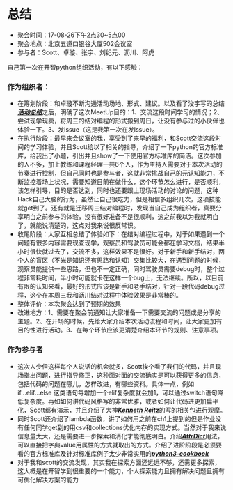 # 总结
- 聚会时间：17-08-26下午2点30~5点00
- 聚会地点：北京五道口银谷大厦502会议室
- 参与者：Scott、卓璇、张宇、刘纪元、沥川、阿虎

自己第一次在开智python组织活动，有以下感触：
### 作为组织者：
- 在筹划阶段：和卓璇不断沟通活动场地、形式、建议。以及看了浚宇写的总结[***活动总结***](http://blog.junyu.io/posts/1001-offline-meeting-handbook.html)之后，明确了这次MeetUp目的：1、交流这段时间学习的情况；2、尝试现学现卖，将周三的结对编程的形式搬到周日，让没有参与过的小伙伴也体验一下。3、发Issue（这是我第一次在发Issue）。
- 在执行阶段：最早来会议室的我，享受到了来早的福利，和Scott交流这段时间的学习体验，并且Scott给以了相关的指导，介绍了一下python的官方标准库，给我出了小题，引出并且show了一下使用官方标准库的简洁。这次参加的人不多，加上教练和课程经理一共6个人，作为主持人需要对于本次活动的节奏进行控制，但自己同时也是参与者，这就非常挑战自己的元认知能力，不断监控着场上状况，需要知道目前在做什么，这个环节怎么进行，是否顺利，该怎样引导，目的是否达到，同时也还要跟上现场活动的讨论的问题，这种Hack自己大脑的行为，虽然让自己很吃力，但是相信多组织几次，这项技能就get到了。还有就是迁移周三结对编程时，发现当自己成为组织者，真要分享明白之前参与的体验，没有很好准备不是很顺利，这之前我以为我就明白了，就能说清楚的，这点对我来说很反常识。
- 收尾阶段：大家互相总结了体验如下：在结对编程过程中，对于如果遇到一个问题有很多内容需要现查现学，观察员和驾驶员可能会都在学习文档，结果半小时很快就过去了，交流不多，这样效果不是很好。对于新手和新手结对，两个人的盲区（不光是知识还有思路和认知）交集比较大，在遇到问题的时候，观察员能提供一些思路，但也不一定正确，同时驾驶员需要debug时，整个过程非常耗时间，半小时可能就卡在这样一个bug上，无法继续。所以，以目前有限的认知来看，最好的形式应该是新手和老手结对，针对一段代码debug过程，这个在本周三我和沥川结对过程中体验效果是非常棒的。
- 整体评价：本次聚会达到了预期的效果
- 改进地方：1、需要在聚会前通知让大家准备一下需要交流的问题或是分享的主题。2、在开场的时候，先给大家介绍本次活动流程和时间，让大家更加有目的性进行活动。3、在每个环节应该更清楚介绍本环节的规则、注意事项。
### 作为参与者
- 这次人少但这样每个人说话的机会就多，Scott挨个看了我们的代码，并且现场指出问题，进行指导修正，这种面对面的交流确实是可以获得更多的信息，包括代码的问题在哪儿，怎样改进，有哪些资料。具体一点，例如if...elif...else 这类语句每增加一个elif复杂度就会加1，可以通过switch语句降低复杂度。再如如何讲代码风格写的非常优雅，或者如何让代码进更加扁平化，Scott都有演示，并且介绍了大神[***Kenneth Reitz***](https://github.com/kennethreitz)的写的相关包进行观摩。
- 同时Scott还介绍了lambda函数，讲了如何用之前在ch1上提到的但是作业没有任何同学get到的用csv和collections优化内存的实现方式。当然对于我来说信息量太大，还是需要进一步探索和消化才能彻底明白。介绍[***AttrDict***](https://github.com/bcj/AttrDict)用法，可以直接把字典value用属性的方式就取出的方式。介绍了进阶阶段是必须要看的官方标准库及针对标准库例子太少非常实用的[***python3-cookbook***](http://python3-cookbook.readthedocs.io/zh_CN/latest/c01/p03_keep_last_n_items.html)
- 对于我和scott的交流发现，其实我在探索方面还远远不够，还需更多探索，这大概是在开智学到很重要的一个能力，个人探索能力且拥有解决问题且拥有可优化解决方案的能力
